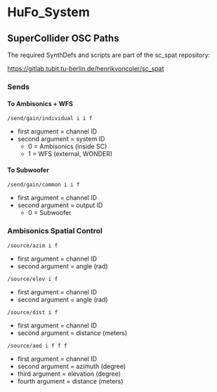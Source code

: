 # HuFo_System

## SuperCollider OSC Paths

The required SynthDefs and scripts are part of the sc_spat repository:

https://gitlab.tubit.tu-berlin.de/henrikvoncoler/sc_spat

### Sends

#### To Ambisonics + WFS

```/send/gain/individual i i f ```

- first argument = channel ID
- second argument = system ID
  - 0 = Ambisonics (inside SC)
  - 1 = WFS (external, WONDER)

#### To Subwoofer

```/send/gain/common i i f ```

- first argument = channel ID
- second argument = output ID
  - 0 = Subwoofer

### Ambisonics Spatial Control

```/source/azim i f```

- first argument = channel ID
- second argument = angle (rad)

```/source/elev i f```

- first argument = channel ID
- second argument = angle (rad)

```/source/dist i f```

- first argument = channel ID
- second argument = distance (meters)

```/source/aed i f f f```

- first argument  = channel ID
- second argument = azimuth (degree)
- third argument  = elevation (degree)
- fourth argument = distance (meters)
